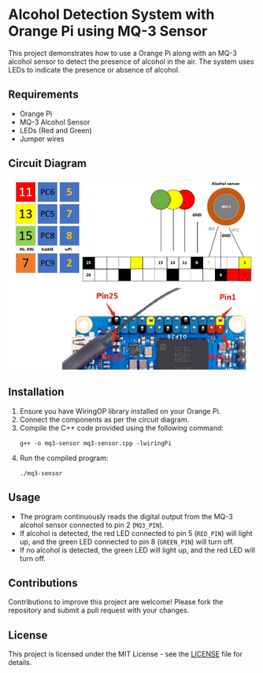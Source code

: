 # Alcohol Detection System with Orange Pi using MQ-3 Sensor

This project demonstrates how to use a Orange Pi along with an MQ-3 alcohol sensor to detect the presence of alcohol in the air. The system uses LEDs to indicate the presence or absence of alcohol.

## Requirements

- Orange Pi
- MQ-3 Alcohol Sensor
- LEDs (Red and Green)
- Jumper wires

## Circuit Diagram

![Circuit Diagram](PinOUT0.jpg)

## Installation

1. Ensure you have WiringOP library installed on your Orange Pi.
2. Connect the components as per the circuit diagram.
3. Compile the C++ code provided using the following command:
    ```
    g++ -o mq3-sensor mq3-sensor.cpp -lwiringPi
    ```
4. Run the compiled program:
    ```
    ./mq3-sensor
    ```

## Usage

- The program continuously reads the digital output from the MQ-3 alcohol sensor connected to pin 2 (`MQ3_PIN`).
- If alcohol is detected, the red LED connected to pin 5 (`RED_PIN`) will light up, and the green LED connected to pin 8 (`GREEN_PIN`) will turn off.
- If no alcohol is detected, the green LED will light up, and the red LED will turn off.

## Contributions

Contributions to improve this project are welcome! Please fork the repository and submit a pull request with your changes.

## License

This project is licensed under the MIT License - see the [LICENSE](LICENSE) file for details.
